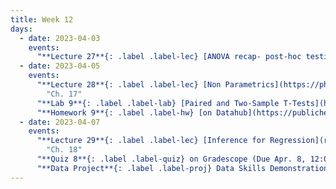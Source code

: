 ```yaml
---
title: Week 12
days:
  - date: 2023-04-03
    events:
      "**Lecture 27**{: .label .label-lec} [ANOVA recap- post-hoc testing](https://ph142-ucb.github.io/sp23/src/post_anova.pdf) ([Recording](https://youtu.be/gu1TO6t2FpI))":
  - date: 2023-04-05
    events:
      "**Lecture 28**{: .label .label-lec} [Non Parametrics](https://ph142-ucb.github.io/sp23/src/non_para.pdf)":
        "Ch. 17"
      "**Lab 9**{: .label .label-lab} [Paired and Two-Sample T-Tests](https://publichealth.datahub.berkeley.edu/hub/user-redirect/git-pull?repo=https%3A%2F%2Fgithub.com%2Fph142-ucb%2Fph142-sp23&urlpath=rstudio%2F&branch=main) (Due Apr. 11)":
      "**Homework 9**{: .label .label-hw} [on Datahub](https://publichealth.datahub.berkeley.edu/hub/user-redirect/git-pull?repo=https%3A%2F%2Fgithub.com%2Fph142-ucb%2Fph142-sp23&urlpath=rstudio%2F&branch=main)":
  - date: 2023-04-07
    events:
      "**Lecture 29**{: .label .label-lec} [Inference for Regression](regression-inference.pdf)": 
        "Ch. 18"
      "**Quiz 8**{: .label .label-quiz} on Gradescope (Due Apr. 8, 12:00 PM PST)":
      "**Data Project**{: .label .label-proj} Data Skills Demonstration Part II (Due 10:00 PM PST)":
---
```

